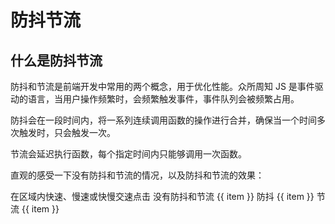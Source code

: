 # 防抖节流

## 什么是防抖节流

防抖和节流是前端开发中常用的两个概念，用于优化性能。众所周知 JS 是事件驱动的语言，当用户操作频繁时，会频繁触发事件，事件队列会被频繁占用。

防抖会在一段时间内，将一系列连续调用函数的操作进行合并，确保当一个时间多次触发时，只会触发一次。

节流会延迟执行函数，每个指定时间内只能够调用一次函数。

直观的感受一下没有防抖和节流的情况，以及防抖和节流的效果：

<auto-dark />

<q-card flat bordered class="no-bg">
  <q-card-section>
    <q-card flat bordered style="height: 100px" class="row justify-center items-center no-bg" @click="handle_click">
        在区域内快速、慢速或快慢交速点击
    </q-card>
  </q-card-section>

  <q-card-section class="row justify-center">
    <q-card flat bordered class="col-4 no-bg">
      <q-card-section class="row justify-center items-center">
        没有防抖和节流
      </q-card-section>
      <q-card-section>
        <q-scroll-area style="height: 400px">
          <q-item dense v-for="item in list" :key="item">{{ item }}</q-item>
        </q-scroll-area>
      </q-card-section>
    </q-card>
    <q-card flat bordered class="col-4 no-bg">
      <q-card-section class="row justify-center items-center">
        防抖
      </q-card-section>
      <q-card-section>
        <q-scroll-area style="height: 400px">
          <q-item dense v-for="item in debounce_list" :key="item">{{ item }}</q-item>
        </q-scroll-area>
      </q-card-section>
    </q-card>
    <q-card flat bordered class="col-4 no-bg">
      <q-card-section class="row justify-center items-center">
        节流
      </q-card-section>
      <q-card-section>
        <q-scroll-area style="height: 400px">
          <q-item dense v-for="item in throttle_list" :key="item">{{ item }}</q-item>
        </q-scroll-area>
      </q-card-section>
    </q-card>
  </q-card-section>
  <q-card-section class="row justify-end">
    <q-btn label="清空" color="teal" @click="clear_list" />
  </q-card-section>
</q-card>

<script setup>
import { ref } from "vue";

const list = ref([]);
const debounce_list = ref([]);
const throttle_list = ref([]);

const clear_list = () => {
    list.value = [];
    debounce_list.value = [];
    throttle_list.value = [];
};

const send_request_debounce = (fn, delay) => {
    let timer = null;
    return function () {
        if (timer) {
            clearTimeout(timer);
        }
        timer = setTimeout(() => {
            fn.apply(this, arguments);
            timer = null;
        }, delay);
    };
};

const send_request_throttle = (fn, delay) => {
    let timer = null;
    return function () {
        if (!timer) {
            timer = setTimeout(() => {
                fn.apply(this, arguments);
                timer = null;
            }, delay);
        }
    };
};

const debounce_timer = send_request_debounce(() => {
    debounce_list.value.push("发送请求");
}, 1000);

const throttle_timer = send_request_throttle(() => {
    throttle_list.value.push("发送请求");
}, 1000);



const handle_click = () => {
    list.value.push("发送请求");
    debounce_timer();
    throttle_timer();
};

</script>
